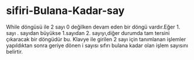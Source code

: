 # sifiri-Bulana-Kadar-say
While döngüsü ile 2 sayı 0 değilken devam eden bir döngü vardır.Eğer 1. sayı . sayıdan büyükse 1.sayıdan 2. sayıyı,diğer durumda tam tersini çıkaracak bir döngüdür bu.
Klavye ile girilen 2 sayı için tanımlanan işlemler yapıldıktan sonra geriye dönen i sayısı sıfırı bulana kadar olan işlem sayısını belirtir.
